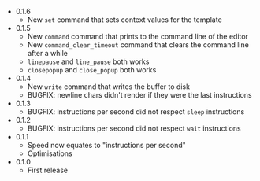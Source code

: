 * 0.1.6
    * New `set` command that sets context values for the template
* 0.1.5
    * New `command` command that prints to the command line of the editor
    * New `command_clear_timeout` command that clears the command line after a while
    * `linepause` and `line_pause` both works
    * `closepopup` and `close_popup` both works
* 0.1.4
    * New `write` command that writes the buffer to disk
    * BUGFIX: newline chars didn't render if they were the last instructions
* 0.1.3
    * BUGFIX: instructions per second did not respect `sleep` instructions
* 0.1.2
    * BUGFIX: instructions per second did not respect `wait` instructions
* 0.1.1
    * Speed now equates to "instructions per second"
    * Optimisations
* 0.1.0
    * First release
